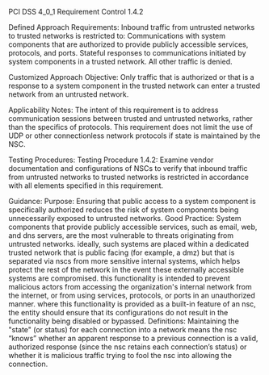PCI DSS 4_0_1 Requirement Control 1.4.2

Defined Approach Requirements:
Inbound traffic from untrusted networks to trusted networks is restricted to: Communications with system components that are authorized to provide publicly accessible services, protocols, and ports. Stateful responses to communications initiated by system components in a trusted network. All other traffic is denied.

Customized Approach Objective:
Only traffic that is authorized or that is a response to a system component in the trusted network can enter a trusted network from an untrusted network.

Applicability Notes:
The intent of this requirement is to address communication sessions between trusted and untrusted networks, rather than the specifics of protocols. This requirement does not limit the use of UDP or other connectionless network protocols if state is maintained by the NSC.

Testing Procedures:
Testing Procedure 1.4.2: Examine vendor documentation and configurations of NSCs to verify that inbound traffic from untrusted networks to trusted networks is restricted in accordance with all elements specified in this requirement.

Guidance:
Purpose: Ensuring that public access to a system component is specifically authorized reduces the risk of system components being unnecessarily exposed to untrusted networks. Good Practice: System components that provide publicly accessible services, such as email, web, and dns servers, are the most vulnerable to threats originating from untrusted networks. ideally, such systems are placed within a dedicated trusted network that is public facing (for example, a dmz) but that is separated via nscs from more sensitive internal systems, which helps protect the rest of the network in the event these externally accessible systems are compromised. this functionality is intended to prevent malicious actors from accessing the organization's internal network from the internet, or from using services, protocols, or ports in an unauthorized manner. where this functionality is provided as a built-in feature of an nsc, the entity should ensure that its configurations do not result in the functionality being disabled or bypassed. Definitions: Maintaining the "state" (or status) for each connection into a network means the nsc “knows” whether an apparent response to a previous connection is a valid, authorized response (since the nsc retains each connection’s status) or whether it is malicious traffic trying to fool the nsc into allowing the connection.